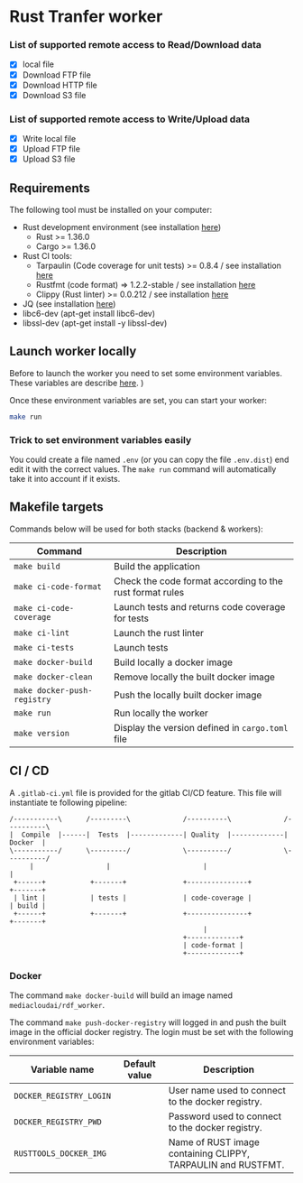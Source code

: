 # Rust Tranfer worker

### List of supported remote access to Read/Download data

- [x] local file
- [x] Download FTP file
- [x] Download HTTP file
- [x] Download S3 file

### List of supported remote access to Write/Upload data

- [x] Write local file
- [x] Upload FTP file
- [x] Upload S3 file

## Requirements

The following tool must be installed on your computer:

* Rust development environment (see installation [here](https://www.rust-lang.org/learn/get-started))
	* Rust >= 1.36.0
	* Cargo  >= 1.36.0
* Rust CI tools:
	* Tarpaulin (Code coverage for unit tests) >= 0.8.4 / see installation [here](https://github.com/xd009642/tarpaulin)
	* Rustfmt (code format) => 1.2.2-stable / see installation [here](https://github.com/rust-lang/rustfmt)
	* Clippy (Rust linter) >= 0.0.212 / see installation [here](https://github.com/rust-lang/rust-clippy)
* JQ (see installation [here](https://stedolan.github.io/jq/download/))
* libc6-dev (apt-get install libc6-dev)
* libssl-dev (apt-get install -y libssl-dev)

## Launch worker locally

Before to launch the worker you need to set some environment variables. These variables are describe [here](https://github.com/media-cloud-ai/rs_amqp_worker).
)


Once these environment variables are set, you can start your worker:
```bash
make run
```

### Trick to set environment variables easily

You could create a file named `.env` (or you can copy the file `.env.dist`) end edit it with the correct values.
The `make run` command will automatically take it into account if it exists.

## Makefile targets

Commands below will be used for both stacks (backend & workers):

| Command                     | Description                                              |
|-----------------------------|----------------------------------------------------------|
| `make build`                | Build the application                                    |
| `make ci-code-format`       | Check the code format according to the rust format rules |
| `make ci-code-coverage`     | Launch tests and returns code coverage for tests         |
| `make ci-lint`              | Launch the rust linter                                   |
| `make ci-tests`             | Launch tests                                             |
| `make docker-build`         | Build locally a docker image                             |
| `make docker-clean`         | Remove locally the built docker image                    |
| `make docker-push-registry` | Push the locally built docker image                      |
| `make run`                  | Run locally the worker                                   |
| `make version`              | Display the version defined in `cargo.toml` file         |

## CI / CD

A `.gitlab-ci.yml` file is provided for the gitlab CI/CD feature.
This file will instantiate te following pipeline:

<!-- language: lang-none -->
    /-----------\      /---------\             /----------\             /----------\
    |  Compile  |------|  Tests  |-------------| Quality  |-------------|  Docker  |
    \-----------/      \---------/             \----------/             \----------/
         |                  |                       |                        |
     +------+           +-------+              +---------------+          +-------+
     | lint |           | tests |              | code-coverage |          | build |
     +------+           +-------+              +---------------+          +-------+
                                                    |
                                               +-------------+
                                               | code-format |
                                               +-------------+
<!-- language: markdown -->

### Docker

The command `make docker-build` will build an image named `mediacloudai/rdf_worker`.

The command `make push-docker-registry` will logged in and push the built image in the official docker registry. The login must be set with the following environment variables:

| Variable name           | Default value              | Description                                                  |
|-------------------------|----------------------------|--------------------------------------------------------------|
| `DOCKER_REGISTRY_LOGIN` |                            | User name used to connect to the docker registry.            |
| `DOCKER_REGISTRY_PWD`   |                            | Password used to connect to the docker registry.             |
| `RUSTTOOLS_DOCKER_IMG`  |                            | Name of RUST image containing CLIPPY, TARPAULIN and RUSTFMT. |
